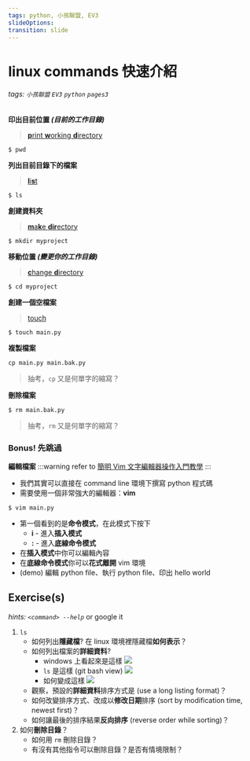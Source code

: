 ```yaml
---
tags: python, 小孩聯盟, EV3
slideOptions:
transition: slide
---
```

# linux commands 快速介紹 

###### tags: `小孩聯盟` `EV3` `python` `pages3`
**印出目前位置 *(目前的工作目錄)***
> [**p**rint **w**orking **d**irectory](https://en.wikipedia.org/wiki/Pwd)
```shell
$ pwd
```

**列出目前目錄下的檔案**
> [**l**i**s**t](https://en.wikipedia.org/wiki/Ls)
```shell
$ ls
```

**創建資料夾**
> [**m**a**k**e **dir**ectory](https://en.wikipedia.org/wiki/Mkdir)
```shell
$ mkdir myproject
```

**移動位置 *(變更你的工作目錄)***
> [**c**hange **d**irectory](https://en.wikipedia.org/wiki/Cd_(command))
```shell
$ cd myproject
```

**創建一個空檔案**
> [touch](https://en.wikipedia.org/wiki/Touch_(command))
```shell
$ touch main.py
```

**複製檔案**
```shell
cp main.py main.bak.py
```
> 抽考，`cp` 又是何單字的縮寫？

**刪除檔案**
```shell
$ rm main.bak.py
```
> 抽考，`rm` 又是何單字的縮寫？

### Bonus! 先跳過

**編輯檔案**
:::warning
refer to [簡明 Vim 文字編輯器操作入門教學](https://blog.techbridge.cc/2020/04/06/how-to-use-vim-as-an-editor-tutorial/)
:::

- 我們其實可以直接在 command line 環境下撰寫 python 程式碼
- 需要使用一個非常強大的編輯器：**vim** 

```shell
$ vim main.py
```
- 第一個看到的是**命令模式**，在此模式下按下
    - **i** - 進入**插入模式**
    - **:** - 進入**底線命令模式**
- 在**插入模式**中你可以編輯內容
- 在**底線命令模式**你可以**花式離開** vim 環境
- (demo) 編輯 python file、執行 python file、印出 hello world


## Exercise(s)
*hints: `<command> --help`* or google it
1. `ls`
    - 如何列出**隱藏檔**? 在 linux 環境裡隱藏檔**如何表示**？
    - 如何列出檔案的**詳細資料**?
        - windows 上看起來是這樣 ![](https://i.imgur.com/1oZSdUv.png)
        - `ls` 是這樣 (git bash view) ![](https://i.imgur.com/U89kbYL.png)
        - 如何變成這樣 ![](https://i.imgur.com/c8465k9.png)
    - 觀察，預設的**詳細資料**排序方式是 (use a long listing format)？
    - 如何改變排序方式、改成以**修改日期**排序 (sort by modification time, newest first)？
    - 如何讓最後的排序結果**反向排序** (reverse order while sorting)？
2. 如何**刪除目錄**？
    - 如何用 `rm` 刪除目錄？
    - 有沒有其他指令可以刪除目錄？是否有情境限制？
